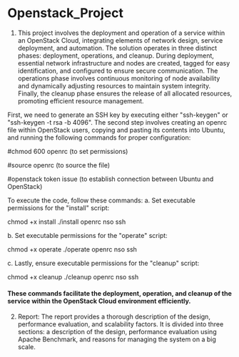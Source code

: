 # Openstack_Project

1. This project involves the deployment and operation of a service within an OpenStack Cloud, integrating elements of network design, service deployment, and automation. The solution operates in three distinct phases: deployment, operations, and cleanup. During deployment, essential network infrastructure and nodes are created, tagged for easy identification, and configured to ensure secure communication. The operations phase involves continuous monitoring of node availability and dynamically adjusting resources to maintain system integrity. Finally, the cleanup phase ensures the release of all allocated resources, promoting efficient resource management.

First, we need to generate an SSH key by executing either "ssh-keygen" or "ssh-keygen -t rsa -b 4096". The second step involves creating an openrc file within OpenStack users, copying and pasting its contents into Ubuntu, and running the following commands for proper configuration:

#chmod 600 openrc        (to set permissions)

#source openrc           (to source the file)

#openstack token issue   (to establish connection between Ubuntu and OpenStack)

To execute the code, follow these commands:
a. Set executable permissions for the "install" script:
  
  chmod +x install
  ./install openrc nso ssh

b. Set executable permissions for the "operate" script:

   chmod +x operate
   ./operate openrc nso ssh
   
c. Lastly, ensure executable permissions for the "cleanup" script:

   chmod +x cleanup
   ./cleanup openrc nso ssh
   
#### These commands facilitate the deployment, operation, and cleanup of the service within the OpenStack Cloud environment efficiently.


2. Report: The report provides a thorough description of the design, performance evaluation, and scalability factors. It is divided into three sections: a description of the design, performance evaluation using Apache Benchmark, and reasons for managing the system on a big scale.
